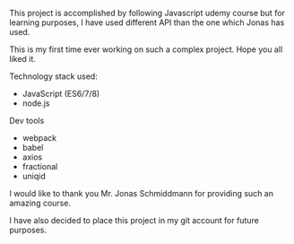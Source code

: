 This project is accomplished by following Javascript udemy course but for learning purposes, I have used different API than the one which Jonas has used. 

This is my first time ever working on such a complex project. Hope you all liked it.

Technology stack used:
- JavaScript (ES6/7/8)
- node.js

Dev tools
- webpack
- babel
- axios
- fractional
- uniqid

I would like to thank you Mr. Jonas Schmiddmann for providing such an amazing course.

I have also decided to place this project in my git account for future purposes.